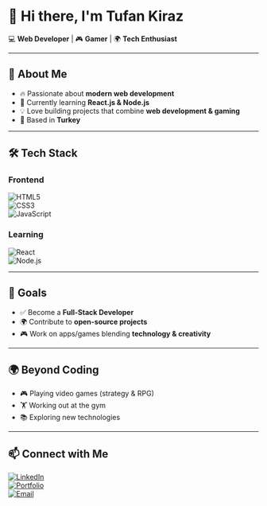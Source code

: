 # 👋 Hi there, I'm Tufan Kiraz  

💻 **Web Developer** | 🎮 **Gamer** | 🌍 **Tech Enthusiast**  

---

## 🚀 About Me
- 🔥 Passionate about **modern web development**  
- 🌱 Currently learning **React.js & Node.js**  
- 💡 Love building projects that combine **web development & gaming**  
- 📍 Based in **Turkey**  

---

## 🛠️ Tech Stack

### Frontend
![HTML5](https://img.shields.io/badge/HTML5-E34F26?style=for-the-badge&logo=html5&logoColor=white)  
![CSS3](https://img.shields.io/badge/CSS3-1572B6?style=for-the-badge&logo=css3&logoColor=white)  
![JavaScript](https://img.shields.io/badge/JavaScript-323330?style=for-the-badge&logo=javascript&logoColor=F7DF1E)  

### Learning
![React](https://img.shields.io/badge/React-20232A?style=for-the-badge&logo=react&logoColor=61DAFB)  
![Node.js](https://img.shields.io/badge/Node.js-43853D?style=for-the-badge&logo=node.js&logoColor=white)  

---

## 🎯 Goals
- ✅ Become a **Full-Stack Developer**  
- 🌍 Contribute to **open-source projects**  
- 🎮 Work on apps/games blending **technology & creativity**  

---

## 🌍 Beyond Coding
- 🎮 Playing video games (strategy & RPG)  
- 🏋️ Working out at the gym  
- 📚 Exploring new technologies  

---

## 📫 Connect with Me
[![LinkedIn](https://img.shields.io/badge/LinkedIn-0A66C2?style=for-the-badge&logo=linkedin&logoColor=white)](#)  
[![Portfolio](https://img.shields.io/badge/Portfolio-000000?style=for-the-badge&logo=About.me&logoColor=white)](#)  
[![Email](https://img.shields.io/badge/Email-D14836?style=for-the-badge&logo=gmail&logoColor=white)](#)  
